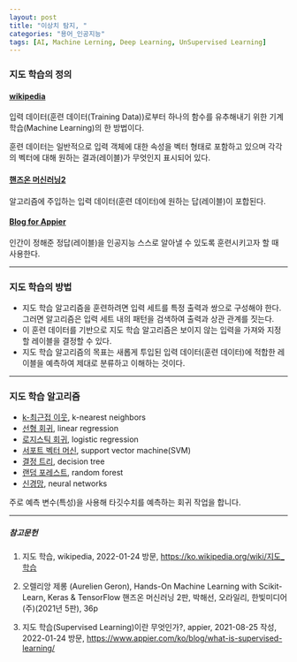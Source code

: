 ```yaml
---
layout: post
title: "이상치 탐지, "
categories: "용어_인공지능"
tags: [AI, Machine Lerning, Deep Learning, UnSupervised Learning]
---
```


### 지도 학습의 정의

#### [wikipedia](https://ko.wikipedia.org/wiki/지도_학습)

입력 데이터(훈련 데이터(Training Data))로부터 하나의 함수를 유추해내기 위한 기계 학습(Machine Learning)의 한 방법이다.

훈련 데이터는 일반적으로 입력 객체에 대한 속성을 벡터 형태로 포함하고 있으며 각각의 벡터에 대해 원하는 결과(레이블)가 무엇인지 표시되어 있다.

#### [핸즈온 머신러닝2](https://tensorflow.blog/핸즈온-머신러닝-1장2장/1-3-머신러닝-시스템의-종류/)

알고리즘에 주입하는 입력 데이터(훈련 데이터)에 원하는 답(레이블)이 포합된다.

#### [Blog for Appier](https://www.appier.com/ko/blog/what-is-supervised-learning/)

인간이 정해준 정답(레이블)을 인공지능 스스로 알아낼 수 있도록 훈련시키고자 할 때 사용한다.

---

### 지도 학습의 방법

* 지도 학습 알고리즘을 훈련하려면 입력 세트를 특정 출력과 쌍으로 구성해야 한다. 그러면 알고리즘은 입력 세트 내의 패턴을 검색하여 출력과 상관 관계를 짓는다.
* 이 훈련 데이터를 기반으로 지도 학습 알고리즘은 보이지 않는 입력을 가져와 지정할 레이블을 결정할 수 있다.
* 지도 학습 알고리즘의 목표는 새롭게 투입된 입력 데이터(훈련 데이터)에 적합한 레이블을 예측하여 제대로 분류하고 이해하는 것이다.

---

### 지도 학습 알고리즘

* [k-최근접 이웃](https://maizer2.github.io/용어_인공지능/2022/01/24/k-최근접-이웃-알고리즘.html), k-nearest neighbors
* [선형 회귀](https://maizer2.github.io/용어_인공지능/2022/01/15/선형-회귀-알고리즘.html), linear regression
* [로지스틱 회귀](https://maizer2.github.io/용어_인공지능/2022/01/24/로지스틱-회귀-알고리즘.html), logistic regression
* [서포트 벡터 머신](https://maizer2.github.io/용어_인공지능/2022/01/24/서포트-벡터-머신-알고리즘.html), support vector machine(SVM)
* [결정 트리](https://maizer2.github.io/용어_인공지능/2022/01/24/결정-트리-알고리즘.html), decision tree
* [랜덤 포레스트](https://maizer2.github.io/용어_인공지능/2022/01/24/랜덤-포레스트-알고리즘.html), random forest
* [신경망](https://maizer2.github.io/용어_인공지능/2022/01/24/신경망-알고리즘.html), neural networks

주로 예측 변수(특성)을 사용해 타깃수치를 예측하는 회귀 작업을 합니다.

---

##### 참고문헌

1) 지도 학습, wikipedia, 2022-01-24 방문, https://ko.wikipedia.org/wiki/지도_학습

2) 오렐리앙 제롱 (Aurelien Geron), Hands-On Machine Learning with Scikit-Learn, Keras & TensorFlow 핸즈온 머신러닝 2판, 박해선, 오라일리, 한빛미디어(주)(2021년 5판), 36p

3) 지도 학습(Supervised Learning)이란 무엇인가?, appier, 2021-08-25 작성, 2022-01-24 방문, https://www.appier.com/ko/blog/what-is-supervised-learning/
